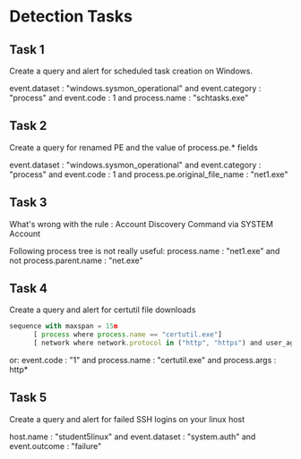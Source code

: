 # Detection Tasks

## Task 1
Create a query and alert for scheduled task creation on Windows.

event.dataset : "windows.sysmon_operational" and event.category : "process" and event.code : 1 and process.name : "schtasks.exe"

## Task 2
Create a query for renamed PE and the value of process.pe.* fields

event.dataset : "windows.sysmon_operational" and event.category : "process" and event.code : 1 and process.pe.original_file_name : "net1.exe"

## Task 3
What's wrong with the rule : Account Discovery Command via SYSTEM Account

Following process tree is not really useful: 
process.name : "net1.exe" and not process.parent.name : "net.exe"

## Task 4
Create a query and alert for certutil file downloads

```jsx
sequence with maxspan = 15m
      [ process where process.name == "certutil.exe"]
      [ network where network.protocol in ("http", "https") and user_agent.original == "CertUtil URL Agent"]
```
or:
event.code : "1" and process.name : "certutil.exe" and process.args : http*

## Task 5
Create a query and alert for failed SSH logins on your linux host

host.name : "student5linux" and event.dataset : "system.auth" and event.outcome : "failure" 
